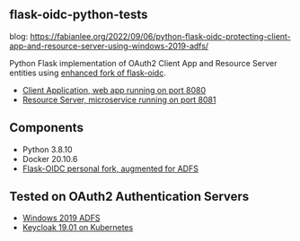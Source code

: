 ## flask-oidc-python-tests

blog: https://fabianlee.org/2022/09/06/python-flask-oidc-protecting-client-app-and-resource-server-using-windows-2019-adfs/

Python Flask implementation of OAuth2 Client App and Resource Server entities using [enhanced fork of flask-oidc](https://github.com/fabianlee/flask-oidc).

* [Client Application, web app running on port 8080](client-app/README.md)
* [Resource Server, microservice running on port 8081](resource-server/README.md)

## Components

* Python 3.8.10
* Docker 20.10.6
* [Flask-OIDC personal fork, augmented for ADFS](https://github.com/fabianlee/flask-oidc)


## Tested on OAuth2 Authentication Servers

* [Windows 2019 ADFS](https://fabianlee.org/2022/08/22/microsoft-configuring-an-application-group-for-oauth2-oidc-on-adfs-2019/)
* [Keycloak 19.01 on Kubernetes](https://www.keycloak.org/getting-started/getting-started-kube)
